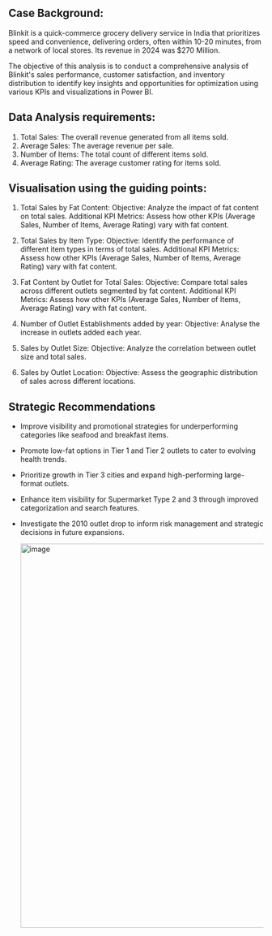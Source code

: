 ## **Case Background:** 
Blinkit is a quick-commerce grocery delivery service in India that prioritizes speed and convenience, delivering orders, often within 10-20 minutes, from a network of local stores. Its revenue in 2024 was $270 Million.  

The objective of this analysis is to conduct a comprehensive analysis of Blinkit's sales performance, customer satisfaction, and inventory distribution to identify key insights and opportunities for optimization using various KPIs and visualizations in Power BI.

## **Data Analysis requirements:** 
1. Total Sales: The overall revenue generated from all items sold.
2. Average Sales: The average revenue per sale.
3. Number of Items: The total count of different items sold.
4. Average Rating: The average customer rating for items sold. 

## **Visualisation using the guiding points:** 
1. Total Sales by Fat Content:
	Objective: Analyze the impact of fat content on total sales.
	Additional KPI Metrics: Assess how other KPIs (Average Sales, Number of Items, Average Rating) vary with fat content.
	
2. Total Sales by Item Type:
	Objective: Identify the performance of different item types in terms of total sales.
	Additional KPI Metrics: Assess how other KPIs (Average Sales, Number of Items, Average Rating) vary with fat content.
	
3. Fat Content by Outlet for Total Sales:
	Objective: Compare total sales across different outlets segmented by fat content.
	Additional KPI Metrics: Assess how other KPIs (Average Sales, Number of Items, Average Rating) vary with fat content.
	
4. Number of Outlet Establishments added by year:
	Objective: Analyse the increase in outlets added each year.
	
5. Sales by Outlet Size:
	Objective: Analyze the correlation between outlet size and total sales.
	
6. Sales by Outlet Location:
	Objective: Assess the geographic distribution of sales across different locations.
	

## **Strategic Recommendations**
- Improve visibility and promotional strategies for underperforming categories like seafood and breakfast items.
- Promote low-fat options in Tier 1 and Tier 2 outlets to cater to evolving health trends.
- Prioritize growth in Tier 3 cities and expand high-performing large-format outlets.
- Enhance item visibility for Supermarket Type 2 and 3 through improved categorization and search features.
- Investigate the 2010 outlet drop to inform risk management and strategic decisions in future expansions.



	<img width="757" alt="image" src="https://github.com/user-attachments/assets/8f63a2f8-7fae-462a-830d-b5fb9d9b8639" />
